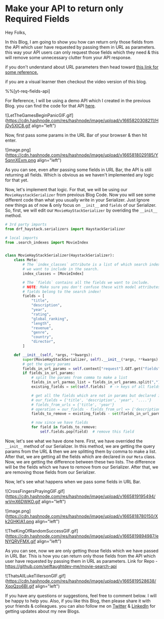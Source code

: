 # Make your API to return only Required Fields

Hey Folks,

In this Blog, I am going to show you how can return only those fields from the API which user have requested by passing them in URL as parameters. this way your API users can only request those fields which they need & this will remove some unnecessary clutter from your API response.

if you don't understand about URL parameters then head toward [this link for some reference.](https://stackoverflow.com/questions/5095887/how-do-i-pass-a-url-with-multiple-parameters-into-a-url)

if you are a visual learner then checkout the video version of this blog. 

%%[yt-req-fields-api]


For Reference, I will be using a demo API which I created in the previous Blog. you can find the code for that API [here](https://selftaughtdev.me/build-blazing-fast-rest-api-using-django-elasticsearch-haystack).


![LetTheGamesBeginPanicGIF.gif](https://cdn.hashnode.com/res/hashnode/image/upload/v1665820308211/HjDy5XIC8.gif align="left")

Now, first pass some params in the URL Bar of your browser & then hit enter.


![image.png](https://cdn.hashnode.com/res/hashnode/image/upload/v1665818029185/Y5qnnXExm.png align="left")


As you can see, even after passing some fields in URL Bar, the API is still returning all fields. Which is obvious as we haven't implemented any logic for that yet.

Now, let's implement that logic. For that, we will be using our `MovieHaystackSerializer` from previous Blog Code.
Now you will see some different code than what you usually write in your Serializer. Just Ignore new things as of now & only focus on `__init__` and `fields` of our Serializer. So, first, we will edit our `MovieHayStackSerializer` by overiding the `__init__` method.

```python
# 3rd party imports
from drf_haystack.serializers import HaystackSerializer

# local imports
from .search_indexes import MovieIndex


class MovieHayStackSerializer(HaystackSerializer):
    class Meta:
        # The `index_classes` attribute is a list of which search indexes
        # we want to include in the search.
        index_classes = [MovieIndex]

        # The `fields` contains all the fields we want to include.
        # NOTE: Make sure you don't confuse these with model attributes. These
        # fields belong to the search index!
        fields = [
            "title",
            "description",
            "year",
            "rating",
            "global_ranking",
            "length",
            "revenue",
            "genre",
            "country",
            "director",
        ]

    def __init__(self, *args, **kwargs):
        super(MovieHayStackSerializer, self).__init__(*args, **kwargs)
        # get the query params
        fields_in_url_params = self.context["request"].GET.get("fields", None)
        if fields_in_url_params:
            # split the params from comma to make a list
            fields_in_url_parmas_list = fields_in_url_params.split(",")
            existing_fields = set(self.fields)  # -> keys of all fields

            # get all the fields which are not in params but declared in meta class above
            # our_fields = {'title', 'description', 'year', '....'}
            # fields_from_urls = {'title', 'year'}
            # operation = our_fields - fields_from_url => {'description', '.....'}
            fields_to_remove = existing_fields - set(fields_in_url_parmas_list)

            # now since we have fields 
            for field in fields_to_remove:
                self.fields.pop(field)  # remove this field
```

Now, let's see what we have done here. First, we have overrided the `__init__` method of our Serializer. In this method, we are getting the query params from the URL & then we are splitting them by comma to make a list. After that, we are getting all the fields which are declared in our `Meta` class. Now, we are getting the difference between these two lists. The difference will be the fields which we have to remove from our Serializer. After that, we are removing those fields from our Serializer.


Now, let's see what happens when we pass some fields in URL Bar.


![CrossFingersPrayingGIF.gif](https://cdn.hashnode.com/res/hashnode/image/upload/v1665819195494/wVmX6DWKO.gif align="left")

![image.png](https://cdn.hashnode.com/res/hashnode/image/upload/v1665818780150/Xk2GHKIA1.png align="left")



![TheKingOfRandomSuccessGIF.gif](https://cdn.hashnode.com/res/hashnode/image/upload/v1665819894987/eNYQRVFMX.gif align="left")

As you can see, now we are only getting those fields which we have passed in URL Bar. This is how you can return only those fields from the API which user have requested by passing them in URL as parameters.
Link for Repo - https://github.com/selftaughtdev-me/movie-search-api


![ThatsAllLukeTillersonGIF.gif](https://cdn.hashnode.com/res/hashnode/image/upload/v1665819528638/XqoQzo6Bl.gif align="left")

If you have any questions or suggestions, feel free to comment below. I will be happy to help you. Also, if you like this Blog, then please share it with your friends & colleagues. you can also follow me on [Twitter](https://twitter.com/selftaughtdev_) & [LinkedIn](https://www.linkedin.com/in/selftaughtdev-me/) for getting updates about my new Blogs.




